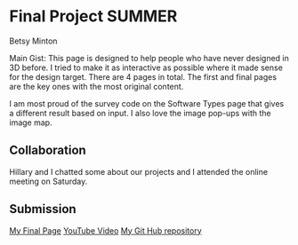 # Final Project SUMMER
Betsy Minton

Main Gist:   This page is designed to help people who have never designed in 3D before.   I tried to make it as interactive as possible where it made sense for the design target.   There are 4 pages in total.  The first and final pages are the key ones with the most original content.  

I am most proud of the survey code on the Software Types page that gives a different result based on input.    I also love the image pop-ups with the image map.  

## Collaboration

Hillary and I chatted some about our projects and I attended the online meeting on Saturday. 




## Submission

[My Final Page](https://emm2305.github.io/MSTUfinalProject/) 
[YouTube Video]( https://youtu.be/PYkcmm90mdo)
[My Git Hub repository](https://github.com/emm2305/MSTUfinalProject)

